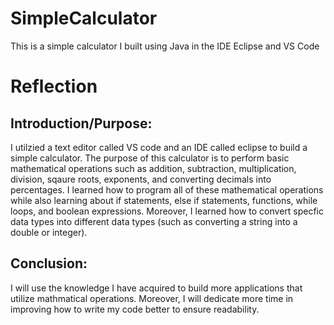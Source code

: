 # SimpleCalculator
This is a simple calculator I built using Java in the IDE Eclipse and VS Code

# Reflection

## Introduction/Purpose:
I utilzied a text editor called VS code and an IDE called eclipse to build a simple calculator. The purpose of this calculator is to perform basic mathematical operations such as addition, subtraction, multiplication, division, sqaure roots, exponents, and converting decimals into percentages. I learned how to program all of these mathematical operations while also learning about if statements, else if statements, functions, while loops, and boolean expressions. Moreover, I learned how to convert specfic data types into different data types (such as converting a string into a double or integer). 

## Conclusion:
I will use the knowledge I have acquired to build more applications that utilize mathmatical operations. Moreover, I will dedicate more time in improving how to write my code better to ensure readability.
